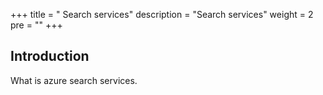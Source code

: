 +++
title = " Search services"
description = "Search services"
weight = 2
pre = "<i class='fas fa-search'></i>"
+++

## Introduction 
What is azure search services.